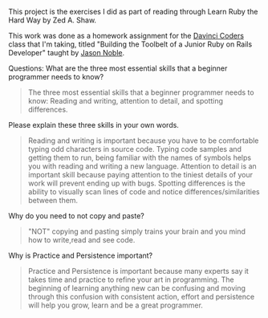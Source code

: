 This project is the exercises I did as
part of reading through Learn Ruby the 
Hard Way by Zed A. Shaw.

This work was done as a homework assignment
for the [Davinci Coders](http://www.davincicoders.com/)
class that I'm taking, titled "Building
the Toolbelt of a Junior Ruby on Rails 
Developer" taught by [Jason Noble](http://jasonnoble.org).


Questions:
What are the three most essential skills that a beginner programmer needs to know?
> The three most essential skills that a beginner programmer needs to know: Reading and writing, attention to detail, and spotting differences.

Please explain these three skills in your own words.
>Reading and writing is important because you have to be comfortable typing odd characters in source code. Typing code samples and getting them to run, being familiar with the names of symbols helps you with reading and writing a new language.
>Attention to detail is an important skill because paying attention to the tiniest details of your work will prevent ending up with bugs.
>Spotting differences is the ability to visually scan lines of code and notice differences/similarities between them.

Why do you need to not copy and paste?
>"NOT" copying and pasting simply trains your brain and you mind how to write,read and see code.

Why is Practice and Persistence important?
>Practice and Persistence is important because many experts say it takes time and practice to refine your art in programming. The beginning of learning anything new can be confusing and moving through this confusion with consistent action, effort and persistence will help you grow, learn and be a great programmer.
